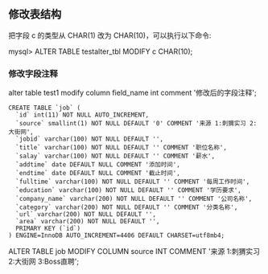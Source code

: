 ## 修改表结构

把字段 c 的类型从 CHAR(1) 改为 CHAR(10)，可以执行以下命令:

mysql> ALTER TABLE testalter_tbl MODIFY c CHAR(10);


### 修改字段注释

alter table test1 modify column field_name int comment '修改后的字段注释';

```
CREATE TABLE `job` (
  `id` int(11) NOT NULL AUTO_INCREMENT,
  `source` smallint(1) NOT NULL DEFAULT '0' COMMENT '来源 1:刺猬实习 2:大街网',
  `jobid` varchar(100) NOT NULL DEFAULT '',
  `title` varchar(100) NOT NULL DEFAULT '' COMMENT '职位名称',
  `salay` varchar(100) NOT NULL DEFAULT '' COMMENT '薪水',
  `addtime` date DEFAULT NULL COMMENT '添加时间',
  `endtime` date DEFAULT NULL COMMENT '截止时间',
  `fulltime` varchar(100) NOT NULL DEFAULT '' COMMENT '每周工作时间',
  `education` varchar(100) NOT NULL DEFAULT '' COMMENT '学历要求',
  `company_name` varchar(200) NOT NULL DEFAULT '' COMMENT '公司名称',
  `category` varchar(200) NOT NULL DEFAULT '' COMMENT '分类名称',
  `url` varchar(200) NOT NULL DEFAULT '',
  `area` varchar(200) NOT NULL DEFAULT '',
  PRIMARY KEY (`id`)
) ENGINE=InnoDB AUTO_INCREMENT=4406 DEFAULT CHARSET=utf8mb4;
```

ALTER TABLE job MODIFY COLUMN source INT COMMENT '来源 1:刺猬实习 2:大街网 3:Boss直聘';